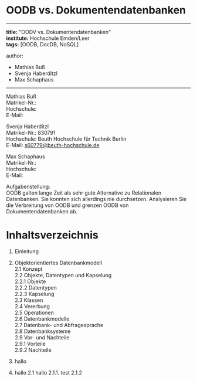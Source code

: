 # OODB vs. Dokumentendatenbanken

---
**title:** "OODV vs. Dokumentendatenbanken"   
**institute:** Hochschule Emden/Leer   
**tags:** [OODB, DocDB, NoSQL]

author:
- Mathias Buß
- Svenja Haberditzl
- Max Schaphaus

---

Mathias Buß   
Matrikel-Nr.:  
Hochschule:   
E-Mail:

Svenja Haberditzl   
Matrikel-Nr.: 830791   
Hochschule: Beuth Hochschule für Technik Berlin   
E-Mail: s60779@beuth-hochschule.de

Max Schaphaus   
Matrikel-Nr.:   
Hochschule:   
E-Mail:

Aufgabenstellung:   
OODB galten lange Zeit als sehr gute Alternative zu Relationalen Datenbanken. Sie konnten sich allerdings nie durchsetzen.
Analysieren Sie die Verbreitung von OODB und grenzen OODB von Dokumentendatenbanken ab.

# Inhaltsverzeichnis
 
1. Einleitung   

2. Objektorientiertes Datenbankmodell   
   2.1 Konzept   
   2.2 Objekte, Datentypen und Kapselung   
      2.2.1 Objekte   
      2.2.2 Datentypen   
      2.2.3 Kapselung   
   2.3 Klassen   
   2.4 Vererbung   
   2.5 Operationen   
   2.6 Datenbankmodelle   
   2.7 Datenbank- und Abfragesprache   
   2.8 Datenbanksysteme   
   2.9 Vor- und Nachteile   
      2.9.1 Vorteile   
      2.9.2 Nachteile   
       
1. hallo
2. hallo
	2.1 hallo
		2.1.1. test
		2.1.2 






